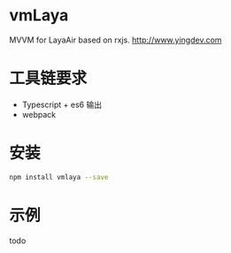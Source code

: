 # vmLaya
MVVM for LayaAir based on rxjs. http://www.yingdev.com

# 工具链要求
- Typescript + es6 输出
- webpack

# 安装
```bash
npm install vmlaya --save
```
# 示例
todo
